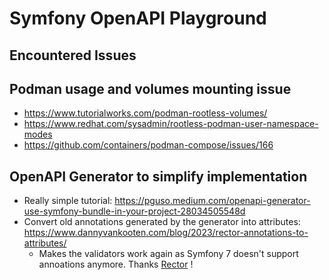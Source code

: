 # Symfony OpenAPI Playground

## Encountered Issues

## Podman usage and volumes mounting issue

- <https://www.tutorialworks.com/podman-rootless-volumes/>
- <https://www.redhat.com/sysadmin/rootless-podman-user-namespace-modes>
- <https://github.com/containers/podman-compose/issues/166>

## OpenAPI Generator to simplify implementation

- Really simple tutorial: <https://pguso.medium.com/openapi-generator-use-symfony-bundle-in-your-project-28034505548d>
- Convert old annotations generated by the generator into attributes: <https://www.dannyvankooten.com/blog/2023/rector-annotations-to-attributes/>
    - Makes the validators work again as Symfony 7 doesn't support annoations
      anymore. Thanks [Rector](https://github.com/rectorphp/rector) !
